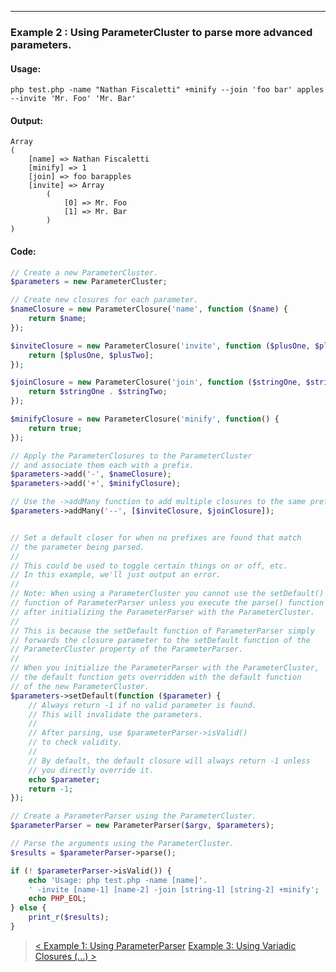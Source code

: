 ----
### Example 2 : Using ParameterCluster to parse more advanced parameters.

#### Usage: 
    php test.php -name "Nathan Fiscaletti" +minify --join 'foo bar' apples --invite 'Mr. Foo' 'Mr. Bar'
#### Output:
    Array
    (
        [name] => Nathan Fiscaletti
        [minify] => 1
        [join] => foo barapples
        [invite] => Array
            (
                [0] => Mr. Foo
                [1] => Mr. Bar
            )
    )
#### Code:
```php
// Create a new ParameterCluster.
$parameters = new ParameterCluster;

// Create new closures for each parameter.
$nameClosure = new ParameterClosure('name', function ($name) {
    return $name;
});

$inviteClosure = new ParameterClosure('invite', function ($plusOne, $plusTwo) {
    return [$plusOne, $plusTwo];
});

$joinClosure = new ParameterClosure('join', function ($stringOne, $stringTwo) {
    return $stringOne . $stringTwo;
});

$minifyClosure = new ParameterClosure('minify', function() {
    return true;
});

// Apply the ParameterClosures to the ParameterCluster
// and associate them each with a prefix.
$parameters->add('-', $nameClosure);
$parameters->add('+', $minifyClosure);

// Use the ->addMany function to add multiple closures to the same prefix.
$parameters->addMany('--', [$inviteClosure, $joinClosure]);


// Set a default closer for when no prefixes are found that match
// the parameter being parsed. 
// 
// This could be used to toggle certain things on or off, etc.
// In this example, we'll just output an error.
// 
// Note: When using a ParameterCluster you cannot use the setDefault()
// function of ParameterParser unless you execute the parse() function
// after initializing the ParameterParser with the ParameterCluster.
// 
// This is because the setDefault function of ParameterParser simply
// forwards the closure parameter to the setDefault function of the
// ParameterCluster property of the ParameterParser.
// 
// When you initialize the ParameterParser with the ParameterCluster,
// the default function gets overridden with the default function 
// of the new ParameterCluster. 
$parameters->setDefault(function ($parameter) {
    // Always return -1 if no valid parameter is found.
    // This will invalidate the parameters.
    // 
    // After parsing, use $parameterParser->isValid()
    // to check validity.
    // 
    // By default, the default closure will always return -1 unless
    // you directly override it.
    echo $parameter;
    return -1;
});

// Create a ParameterParser using the ParameterCluster.
$parameterParser = new ParameterParser($argv, $parameters);

// Parse the arguments using the ParameterCluster.
$results = $parameterParser->parse();

if (! $parameterParser->isValid()) {
    echo 'Usage: php test.php -name [name]'.
    ' -invite [name-1] [name-2] -join [string-1] [string-2] +minify';
    echo PHP_EOL;
} else {
    print_r($results);
}
```

> [< Example 1: Using ParameterParser](https://github.com/nathan-fiscaletti/parameterparser/blob/master/examples/Example1.md) [Example 3: Using Variadic Closures (...) >](https://github.com/nathan-fiscaletti/parameterparser/blob/master/examples/Example3.md)